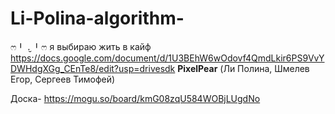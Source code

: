 # Li-Polina-algorithm-
ෆ⁠╹⁠ ⁠.̮⁠ ⁠╹⁠ෆ
я выбираю жить в кайф
https://docs.google.com/document/d/1U3BEhW6wOdovf4QmdLkir6PS9VvYDWHdgXGg_CEnTe8/edit?usp=drivesdk
<b>PixelPear</b> (Ли Полина, Шмелев Егор, Сергеев Тимофей)

Доска- https://mogu.so/board/kmG08zqU584WOBjLUgdNo

